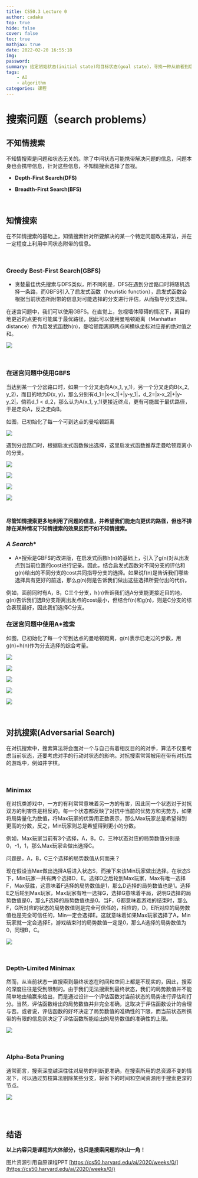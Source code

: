 ```yaml
---
title: CS50.3 Lecture 0
author: cadake
top: true
hide: false
cover: false
toc: true
mathjax: true
date: 2022-02-20 16:55:18
img:
password:
summary: 给定初始状态(initial state)和目标状态(goal state)，寻找一种从前者到后者的状态转移，这就是搜索问题。
tags: 
    - AI
    - algorithm
categories: 课程
---
```


# **搜索问题（search problems）**

## **不知情搜索**
不知情搜索是问题和状态无关的。除了中间状态可能携带解决问题的信息，问题本身也会携带信息，针对这些信息，不知情搜索选择了忽视。

* **Depth-First Search(DFS)**

* **Breadth-First Search(BFS)**

<br>

## **知情搜索**
在不知情搜索的基础上，知情搜索针对所要解决的某一个特定问题改进算法，并在一定程度上利用中间状态附带的信息。

<br>

### **Greedy Best-First Search(GBFS)**

* 贪婪最佳优先搜索与DFS类似，所不同的是，DFS在遇到分岔路口时将随机选择一条路，而GBFS引入了启发式函数（heuristic function），启发式函数会根据当前状态所附带的信息对可能选择的分支进行评估，从而指导分支选择。

在迷宫问题中，我们可以使用GBFS。在直觉上，忽视墙体障碍的情况下，离目的地更近的点更有可能属于最优路径，因此可以使用曼哈顿距离（Manhattan distance）作为启发式函数h(n)，曼哈顿距离即两点间横纵坐标对应差的绝对值之和。

![](CS50-3-Lecture-0.md/0.png)

<br>

### **在迷宫问题中使用GBFS**

当达到某一个分岔路口时，如果一个分叉走向A(x_1, y_1)，另一个分叉走向B(x_2, y_2)，而目的地为D(x, y)，那么分别有d_1=|x-x_1|+|y-y_1|，d_2=|x-x_2|+|y-y_2|，倘若d_1 < d_2，那么认为A(x_1, y_1)更接近终点，更有可能属于最优路径，于是走向A，反之走向B。

如图，已初始化了每一个可到达点的曼哈顿距离

![](CS50-3-Lecture-0.md/1.png)

遇到分岔路口时，根据启发式函数做出选择，这里启发式函数推荐走曼哈顿距离小的分支。

![](CS50-3-Lecture-0.md/2.png)

![](CS50-3-Lecture-0.md/3.png)

![](CS50-3-Lecture-0.md/4.png)

![](CS50-3-Lecture-0.md/5.png)

<br>

**尽管知情搜索更多地利用了问题的信息，并希望我们能走向更优的路径，但也不排除在某种情况下知情搜索的效果反而不如不知情搜索。**

### **A* Search**
* A*搜索是GBFS的改进版，在启发式函数h(n)的基础上，引入了g(n)对从出发点到当前位置的cost进行记录。因此，结合启发式函数对不同分支的评估和g(n)给出的不同分支的cost共同指导分支的选择。如果说f(n)是告诉我们哪些选择具有更好的前途，那么g(n)则是告诉我们做出这些选择所要付出的代价。

例如，面前同时有A，B，C三个分支，h(n)告诉我们选A分支能更接近目的地，g(n)告诉我们选B分支距离出发点的cost最小，但结合f(n)和g(n)，则是C分支的综合表现最好，因此我们选择C分支。

### **在迷宫问题中使用A*搜索**

如图，已初始化了每一个可到达点的曼哈顿距离，g(n)表示已走过的步数，用g(n)+h(n)作为分支选择的综合考量。

![](CS50-3-Lecture-0.md/6.png)

![](CS50-3-Lecture-0.md/7.png)

![](CS50-3-Lecture-0.md/8.png)

![](CS50-3-Lecture-0.md/9.png)

![](CS50-3-Lecture-0.md/10.png)

<br>

## **对抗搜索(Adversarial Search)**
在对抗搜索中，搜索算法将会面对一个与自己有着相反目的的对手，算法不仅要考虑当前状态，还要考虑对手的行动对状态的影响。对抗搜索常常被用在带有对抗性的游戏中，例如井字棋。

<br>

### **Minimax**
在对抗类游戏中，一方的有利常常意味着另一方的有害，因此同一个状态对于对抗双方的利害性是相反的。每一个状态都反映了对抗中当前的优势方和劣势方，如果将局势量化为数值，将Max玩家的优势用正数表示，那么Max玩家总是希望得到更高的分数，反之，Min玩家则总是希望得到更小的分数。

例如，Max玩家当前有3个选择，A，B，C，三种状态对应的局势数值分别是0，-1，1，那么Max玩家会做出选择C。

问题是，A，B，C三个选择的局势数值从何而来？

现在假设当Max做出选择A后进入状态S，而接下来该Min玩家做出选择。在状态S下，Min玩家一共有两个选择D，E。选择D之后轮到Max玩家，Max有唯一选择F，Max获胜，这意味着F选择的局势数值是1，那么D选择的局势数值也是1。选择E之后轮到Max玩家，Max玩家有唯一选择G，选择G意味着平局，说明G选择的局势数值是0，那么F选择的局势数值也是0。当F，G都意味着游戏的结束时，那么F，G所对应的状态的局势数值则是完全可信任的，相应的，D，E所对应的局势数值也是完全可信任的，Min一定会选择E。这就意味着如果Max玩家选择了A，Min玩家就一定会选择E，游戏结束时的局势数值一定是0，那么A选择的局势数值为0，同理B，C。

![](CS50-3-Lecture-0.md/13.png)

<br>

### **Depth-Limited Minimax**

然而，从当前状态一直搜索到最终状态在时间和空间上都是不现实的，因此，搜索的深度往往是受到限制的。由于我们无法搜索到最终状态，我们的局势数值并不能简单地由输赢来给出，而是通过设计一个评估函数对当前状态的局势进行评估和打分。当然，评估函数给出的局势数值并非完全准确，这取决于评估函数设计的合理与否。或者说，评估函数的好坏决定了局势数值的准确性的下限，而当前状态所携带的有限的信息则决定了评估函数所能给出的局势数值的准确性的上限。

![](CS50-3-Lecture-0.md/11.png)

<br>

### **Alpha-Beta Pruning**

通常而言，搜索深度越深往往对局势的判断更准确，在搜索所用的总资源不变的情况下，可以通过剪枝算法剔除某些分支，将省下的时间和空间资源用于搜索更深的节点。

![](CS50-3-Lecture-0.md/12.png)

<br>

<br>

## **结语**

**以上内容只是课程的大体部分，也只是搜索问题的冰山一角！**

图片资源引用自原课程PPT
[https://cs50.harvard.edu/ai/2020/weeks/0/](https://cs50.harvard.edu/ai/2020/weeks/0/)